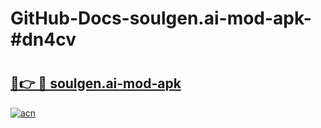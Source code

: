 # GitHub-Docs-soulgen.ai-mod-apk-#dn4cv

# <h2><a href="https://andorid.site?title=soulgen.ai-mod-apk&ref=07A">🔗👉 🔴 soulgen.ai-mod-apk</a></h2>

[![acn](https://github.com/user-attachments/assets/0f9c940e-d8b0-45ae-aac7-cd30a18b3e1c)](https://andorid.site?title=soulgen.ai-mod-apk&ref=07A)

